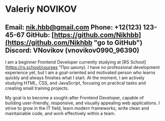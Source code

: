 # Valeriy NOVIKOV
Email: nik.hbb@gmail.com
Phone: +12(123) 123-45-67
GitHub: [https://github.com/Nikhbb](https://github.com/Nikhbb "go to GitHub")
Discord: VNovikov (vnovikov0990_96390)
---
I am a beginner Frontend Developer currently studying at [RS School](https://rs.school/courses "Про школу). I have no professional development experience yet, but I am a goal-oriented and motivated person who learns quickly and always finishes what I start. At the moment, I am actively studying HTML, CSS, and JavaScript, focusing on practical tasks and creating small training projects.

My goal is to become a sought-after Frontend Developer, capable of building user-friendly, responsive, and visually appealing web applications. I strive to grow in the IT field, learn modern frameworks, write clean and maintainable code, and work effectively within a team.
